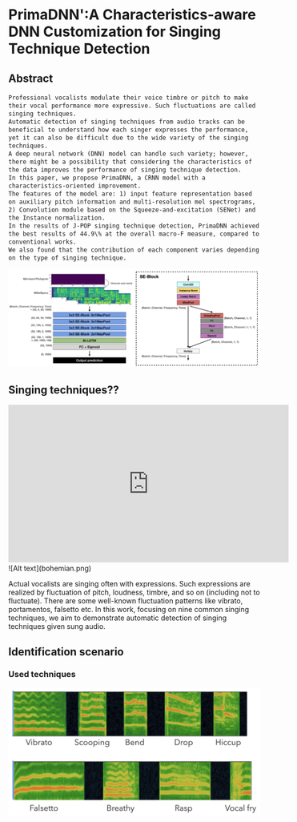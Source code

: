 # PrimaDNN':A Characteristics-aware DNN Customization for Singing Technique Detection


## Abstract
```
Professional vocalists modulate their voice timbre or pitch to make their vocal performance more expressive. Such fluctuations are called singing techniques. 
Automatic detection of singing techniques from audio tracks can be beneficial to understand how each singer expresses the performance, yet it can also be difficult due to the wide variety of the singing techniques. 
A deep neural network (DNN) model can handle such variety; however, there might be a possibility that considering the characteristics of the data improves the performance of singing technique detection. 
In this paper, we propose PrimaDNN, a CRNN model with a characteristics-oriented improvement. 
The features of the model are: 1) input feature representation based on auxiliary pitch information and multi-resolution mel spectrograms, 2) Convolution module based on the Squeeze-and-excitation (SENet) and the Instance normalization.
In the results of J-POP singing technique detection, PrimaDNN achieved the best results of 44.9\% at the overall macro-F measure, compared to conventional works.
We also found that the contribution of each component varies depending on the type of singing technique. 
```

<div style="text-align: center;">
    <img src="assets/img/overview.png" width="600px">
</div>

## Singing techniques??
<iframe width="560" height="315" src="https://www.youtube.com/embed/fJ9rUzIMcZQ?si=xRD8sWP2aXf478WY&amp;start=84" title="YouTube video player" frameborder="0" allow="accelerometer; autoplay; clipboard-write; encrypted-media; gyroscope; picture-in-picture; web-share" allowfullscreen></iframe>
![Alt text](bohemian.png)

Actual vocalists are singing often with expressions. Such expressions are realized by fluctuation of pitch, loudness, timbre, and so on (including not to fluctuate). 
There are some well-known fluctuation patterns like vibrato, portamentos, falsetto etc. 
In this work, focusing on nine common singing techniques, we aim to demonstrate automatic detection of singing techniques given sung audio.

## Identification scenario
### Used techniques 
![Alt text](techniques.png)



